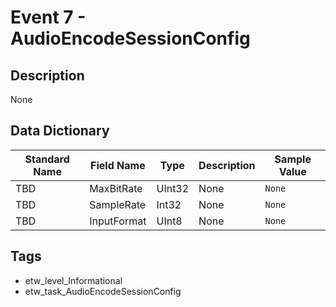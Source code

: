 # Event 7 - AudioEncodeSessionConfig

## Description
None

## Data Dictionary
|Standard Name|Field Name|Type|Description|Sample Value|
|---|---|---|---|---|
|TBD|MaxBitRate|UInt32|None|`None`|
|TBD|SampleRate|Int32|None|`None`|
|TBD|InputFormat|UInt8|None|`None`|

## Tags
* etw_level_Informational
* etw_task_AudioEncodeSessionConfig